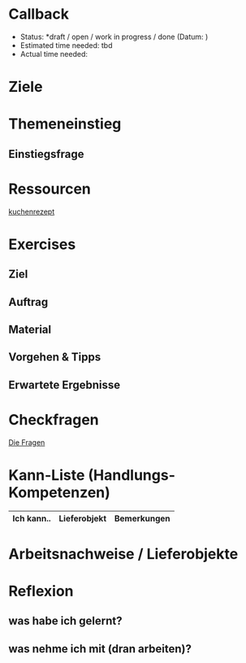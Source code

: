 Callback
========================
* Status: *draft / open / work in progress / done (Datum: )
* Estimated time needed: tbd
* Actual time needed:

# Ziele

# Themeneinstieg
## Einstiegsfrage

# Ressourcen
[kuchenrezept](http://xyz.com/kuchen.rez)

# Exercises
## Ziel
## Auftrag
## Material
## Vorgehen & Tipps
## Erwartete Ergebnisse

# Checkfragen
[Die Fragen](checkme.md)

# Kann-Liste (Handlungs-Kompetenzen)

| Ich kann.. | Lieferobjekt | Bemerkungen |
| --- | --- | --- |

# Arbeitsnachweise / Lieferobjekte

# Reflexion
## was habe ich gelernt?
## was nehme ich mit (dran arbeiten)?
